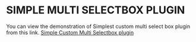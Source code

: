 # SIMPLE MULTI SELECTBOX PLUGIN
You can view the demonstration of Simplest custom multi select box plugin from this link.
[Simple Custom Multi Selectbox plugin](https://cdn.rawgit.com/husentelwala/custom-multi-selectbox-jquery/master/custom-multi-selectbox.html)
